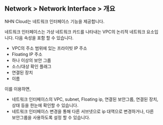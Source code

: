 ## Network > Network Interface > 개요

NHN Cloud는 네트워크 인터페이스 기능을 제공합니다.

네트워크 인터페이스는 가상 네트워크 카드를 나타내는 VPC의 논리적 네트워크 요소입니다.
다음 속성을 포함 할 수 있습니다.
- VPC의 주소 범위에 있는 프라이빗 IP 주소
- Floating IP 주소
- 하나 이상의 보안 그룹
- 소스/대상 확인 플래그
- 연결된 장치
- 이름

이를 이용하면,
- 네트워크 인터페이스의 VPC, subnet, Floating ip, 연결된 보안그룹, 연결된 장치, 상태 등을 한눈에 확인할 수 있습니다.
- 네트워크 인터페이스 변경을 통해 다른 서브넷으로 ip 대역으로 변경하거나, 다른 보안그룹을 사용하도록 설정 할 수 있습니다.
